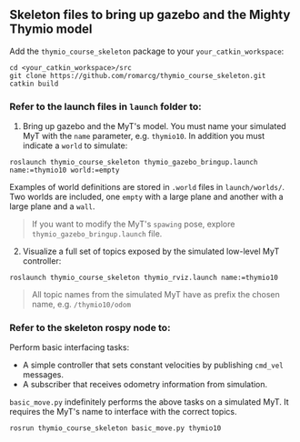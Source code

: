 ## Skeleton files to bring up gazebo and the Mighty Thymio model

Add the `thymio_course_skeleton` package to your `your_catkin_workspace`:

```
cd <your_catkin_workspace>/src
git clone https://github.com/romarcg/thymio_course_skeleton.git
catkin build
```

### Refer to the launch files in `launch` folder to:

1. Bring up gazebo and the MyT's model. You must name your simulated MyT with the `name` parameter, e.g. `thymio10`. In addition you must indicate a `world` to simulate:

```
roslaunch thymio_course_skeleton thymio_gazebo_bringup.launch name:=thymio10 world:=empty
```

Examples of world definitions are stored in `.world` files in `launch/worlds/`. Two worlds are included, one `empty` with a large plane and another with a large plane and a `wall`.

> If you want to modify the MyT's `spawing` pose, explore `thymio_gazebo_bringup.launch` file.


2. Visualize a full set of topics exposed by the simulated low-level MyT controller:

```
roslaunch thymio_course_skeleton thymio_rviz.launch name:=thymio10
```

> All topic names from the simulated MyT have as prefix
> the chosen name, e.g. `/thymio10/odom`


### Refer to the skeleton rospy node to:

Perform basic interfacing tasks:
* A simple controller that sets constant velocities by publishing `cmd_vel` messages.
* A subscriber that receives odometry information from simulation.

`basic_move.py` indefinitely performs the above tasks on a simulated MyT. It requires the MyT's name to interface with the correct topics.

```
rosrun thymio_course_skeleton basic_move.py thymio10
```
